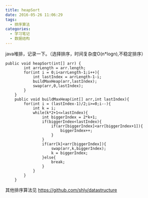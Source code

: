 ```yaml
---
title: heapSort
date: 2016-05-26 11:06:29
tags: 
  - 排序算法
categories:
  - 学习笔记
  - 数据结构
---
```

java堆排，记录一下。（选择排序，时间复杂度O(n*logn),不稳定排序）

	public void heapSort(int[] arr) {
			int arrLength = arr.length;
			for(int i = 0;i<arrLength-1;i++){
				int lastIndex = arrLength-1-i;
				buildMaxHeap(arr,lastIndex);
				swap(arr,0,lastIndex);
			}
		}
		public void buildMaxHeap(int[] arr,int lastIndex){
			for(int i = (lastIndex-1)/2;i>=0;i--){
				int k = i;
				while(k*2+1<=lastIndex){
					int biggerIndex = 2*k+1;
					if(biggerIndex<lastIndex){
						if(arr[biggerIndex]<arr[biggerIndex+1]){
							biggerIndex++;
						}
					}
					if(arr[k]<arr[biggerIndex]){
						swap(arr,k,biggerIndex);
						k = biggerIndex;
					}else{
						break;
					}
				}
			}
		}
其他排序算法见 https://github.com/shly/datastructure
